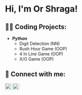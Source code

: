<h1>Hi, I'm Or Shraga! </h1>

<h2>👨‍💻 Coding Projects:</h2>

- <b>Python</b>
  - Digit Detection (NN)
  - Rush Hour Game (OOP)
  - 4 In Line Game (OOP)
  - X/O Game (OOP)
<!--
<h2>📺 FPGA projects</h2>
- Fase Detection Using XML File

<h2>📺 Embedded projects</h2>
-RPI and USB2 camera- Car Detection
-->
<h2> 🤳 Connect with me:</h2>

[<img align="left" alt="JoshMadakor | LinkedIn" width="22px" src="https://cdn.jsdelivr.net/npm/simple-icons@v3/icons/linkedin.svg" />][linkedin]
[<img align="left" alt="JoshMadakor | Instagram" width="22px" src="https://cdn.jsdelivr.net/npm/simple-icons@v3/icons/instagram.svg" />][instagram]

[instagram]: https://www.instagram.com/orshraga7/
[linkedin]: https://www.linkedin.com/in/or-shraga/

<!--
**joshmadakor1/joshmadakor1** is a ✨ _special_ ✨ repository because its `README.md` (this file) appears on your GitHub profile.

Here are some ideas to get you started:

- 🔭 I’m currently working on ...
- 🌱 I’m currently learning ...
- 👯 I’m looking to collaborate on ...
- 🤔 I’m looking for help with ...
- 💬 Ask me about ...
- 📫 How to reach me: ...
- 😄 Pronouns: ...
- ⚡ Fun fact: ...
-->
